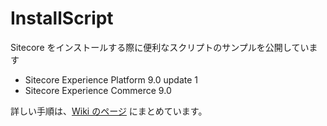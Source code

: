 # InstallScript
Sitecore をインストールする際に便利なスクリプトのサンプルを公開しています

* Sitecore Experience Platform 9.0 update 1
* Sitecore Experience Commerce 9.0

詳しい手順は、[Wiki のページ](https://github.com/SitecoreJapan/InstallScript/wiki) にまとめています。
